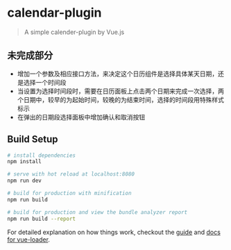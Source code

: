 # calendar-plugin

> A simple calender-plugin by Vue.js

## 未完成部分
- 增加一个参数及相应接口方法，来决定这个日历组件是选择具体某天日期，还是选择一个时间段
- 当设置为选择时间段时，需要在日历面板上点击两个日期来完成一次选择，两个日期中，较早的为起始时间，较晚的为结束时间，选择的时间段用特殊样式标示
- 在弹出的日期段选择面板中增加确认和取消按钮

## Build Setup

``` bash
# install dependencies
npm install

# serve with hot reload at localhost:8080
npm run dev

# build for production with minification
npm run build

# build for production and view the bundle analyzer report
npm run build --report
```

For detailed explanation on how things work, checkout the [guide](http://vuejs-templates.github.io/webpack/) and [docs for vue-loader](http://vuejs.github.io/vue-loader).

